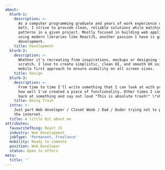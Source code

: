 ```yaml
---
about:
  blurb-1:
    description: >-
      As a computer programming graduate and years of work experience under my
      belt, I strive to provide clean, reliable solutions while matching design
      patterns in a given project. Mostly focused in building web applications
      using modern libraries like ReactJS, another passion I have is game
      development.
    title: Development
  blurb-2:
    description: >-
      Whether it's recreating from inspirations, mockups or designing from
      scratch. I love to create simplistic, clean UI, and smooth UX using a
      mobile first approach to ensure usability on all screen sizes.
    title: Design
  blurb-3:
    description: >-
      From time to time I'll write something that I can look at with pride oh
      how well I've created a piece of functionality. Other times I can look
      back at something and say out loud "This is absolute trash!" \*shrug\*
    title: Being Trash
  intro: >-
    Just part Web developer / Closet Weeb / Dad / Duder trying not to piss off
    the internet.
  title: A little bit about me
attributes:
  favouriteThing: React JS
  industry: Web Development
  jobType: 'Permanent, Freelance'
  mobility: Ready to commute
  position: Web Developer
  status: Open to offers
meta:
  title: ''
---
```

